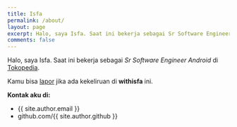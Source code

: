 ```yaml
---
title: Isfa
permalink: /about/
layout: page
excerpt: Halo, saya Isfa. Saat ini bekerja sebagai Sr Software Engineer Android di Tokopedia
comments: false
---
```


Halo, saya Isfa. Saat ini bekerja sebagai <i>Sr Software Engineer Android</i> di <a href="https://tokopedia.com/">Tokopedia</a>.

Kamu bisa [lapor](http://github.com/isfaaghyth/withisfa/issues/new) jika ada kekeliruan di <b>withisfa</b> ini.

**Kontak aku di:**

- {{ site.author.email }}
- github.com/{{ site.author.github }}
